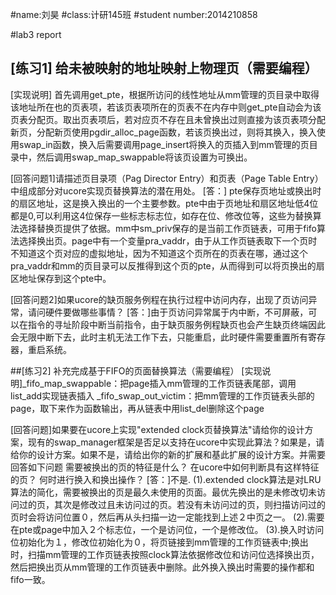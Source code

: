 #name:刘昊
#class:计研145班
#student number:2014210858

#lab3 report
## [练习1] 给未被映射的地址映射上物理页（需要编程）
[实现说明] 首先调用get_pte，根据所访问的线性地址从mm管理的页目录中取得该地址所在也的页表项，若该页表项所在的页表不在内存中则get_pte自动会为该页表分配页。取出页表项后，若对应页不存在且未曾换出过则直接为该页表项分配新页，分配新页使用pgdir_alloc_page函数，若该页换出过，则将其换入，换入使用swap_in函数，换入后需要调用page_insert将换入的页插入到mm管理的页目录中，然后调用swap_map_swappable将该页设置为可换出。
      
[回答问题1]请描述页目录项（Pag Director Entry）和页表（Page Table Entry）中组成部分对ucore实现页替换算法的潜在用处。
[答：] pte保存页地址或换出时的扇区地址，这是换入换出的一个主要参数。pte中由于页地址和扇区地址低4位都是0,可以利用这4位保存一些标志标志位，如存在位、修改位等，这些为替换算法选择替换页提供了依据。mm中sm_priv保存的是当前工作页链表，可用于fifo算法选择换出页。page中有一个变量pra_vaddr，由于从工作页链表取下一个页时不知道这个页对应的虚拟地址，因为不知道这个页所在的页表在哪，通过这个pra_vaddr和mm的页目录可以反推得到这个页的pte，从而得到可以将页换出的扇区地址保存到这个pte中。

[回答问题2]如果ucore的缺页服务例程在执行过程中访问内存，出现了页访问异常，请问硬件要做哪些事情？
[答：]由于页访问异常属于内中断，不可屏蔽，可以在指令的寻址阶段中断当前指令，由于缺页服务例程缺页也会产生缺页终端因此会无限中断下去，此时主机无法工作下去，只能重启，此时硬件需要重置所有寄存器，重启系统。

##[练习2] 补充完成基于FIFO的页面替换算法（需要编程）
[实现说明]_fifo_map_swappable：把page插入mm管理的工作页链表尾部，调用list_add实现链表插入
_fifo_swap_out_victim：把mm管理的工作页链表头部的page，取下来作为函数输出，再从链表中用list_del删除这个page
    
[回答问题]如果要在ucore上实现"extended clock页替换算法"请给你的设计方案，现有的swap_manager框架是否足以支持在ucore中实现此算法？如果是，请给你的设计方案。如果不是，请给出你的新的扩展和基此扩展的设计方案。并需要回答如下问题
需要被换出的页的特征是什么？
在ucore中如何判断具有这样特征的页？
何时进行换入和换出操作？
[答：]不是.
(1).extended clock算法是对LRU算法的简化，需要被换出的页是最久未使用的页面。最优先换出的是未修改切未访问过的页，其次是修改过且未访问过的页。若没有未访问过的页，则扫描访问过的页时会将访问位置０，然后再从头扫描一边一定能找到上述２中页之一。
(2).需要在pte或page中加入２个标志位，一个是访问位，一个是修改位。
(3).换入时访问位初始化为１，修改位初始化为０，将页链接到mm管理的工作页链表中;换出时，扫描mm管理的工作页链表按照clock算法依据修改位和访问位选择换出页，然后把换出页从mm管理的工作页链表中删除。此外换入换出时需要的操作都和fifo一致。
